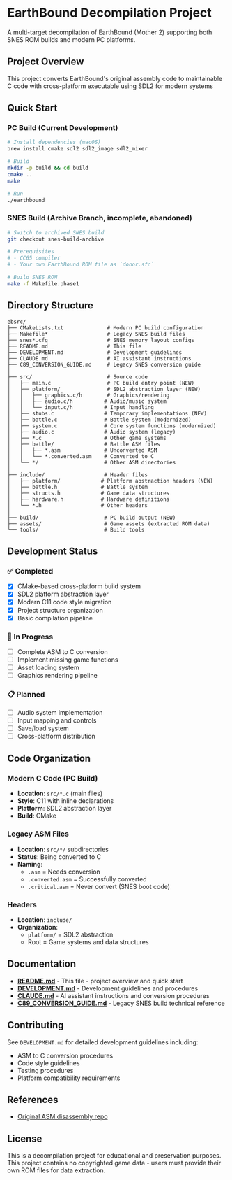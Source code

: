 # EarthBound Decompilation Project

A multi-target decompilation of EarthBound (Mother 2) supporting both SNES ROM builds and modern PC platforms.

## Project Overview

This project converts EarthBound's original assembly code to maintainable C code with cross-platform executable using SDL2 for modern systems

## Quick Start

### PC Build (Current Development)
```bash
# Install dependencies (macOS)
brew install cmake sdl2 sdl2_image sdl2_mixer

# Build
mkdir -p build && cd build
cmake ..
make

# Run
./earthbound
```

### SNES Build (Archive Branch, incomplete, abandoned)
```bash
# Switch to archived SNES build
git checkout snes-build-archive

# Prerequisites
# - CC65 compiler
# - Your own EarthBound ROM file as `donor.sfc`

# Build SNES ROM
make -f Makefile.phase1
```

## Directory Structure

```
ebsrc/
├── CMakeLists.txt              # Modern PC build configuration
├── Makefile*                   # Legacy SNES build files
├── snes*.cfg                   # SNES memory layout configs
├── README.md                   # This file
├── DEVELOPMENT.md              # Development guidelines
├── CLAUDE.md                   # AI assistant instructions
├── C89_CONVERSION_GUIDE.md     # Legacy SNES conversion guide
│
├── src/                        # Source code
│   ├── main.c                  # PC build entry point (NEW)
│   ├── platform/               # SDL2 abstraction layer (NEW)
│   │   ├── graphics.c/h        # Graphics/rendering
│   │   ├── audio.c/h          # Audio/music system  
│   │   └── input.c/h          # Input handling
│   ├── stubs.c                # Temporary implementations (NEW)
│   ├── battle.c               # Battle system (modernized)
│   ├── system.c               # Core system functions (modernized)
│   ├── audio.c                # Audio system (legacy)
│   ├── *.c                    # Other game systems
│   ├── battle/                # Battle ASM files
│   │   ├── *.asm              # Unconverted ASM
│   │   └── *.converted.asm    # Converted to C
│   └── */                     # Other ASM directories
│
├── include/                   # Header files
│   ├── platform/             # Platform abstraction headers (NEW)
│   ├── battle.h              # Battle system
│   ├── structs.h             # Game data structures  
│   ├── hardware.h            # Hardware definitions
│   └── *.h                   # Other headers
│
├── build/                     # PC build output (NEW)
├── assets/                    # Game assets (extracted ROM data)
└── tools/                     # Build tools
```

## Development Status

### ✅ Completed
- [x] CMake-based cross-platform build system
- [x] SDL2 platform abstraction layer
- [x] Modern C11 code style migration
- [x] Project structure organization
- [x] Basic compilation pipeline

### 🚧 In Progress  
- [ ] Complete ASM to C conversion
- [ ] Implement missing game functions
- [ ] Asset loading system
- [ ] Graphics rendering pipeline

### 📋 Planned
- [ ] Audio system implementation  
- [ ] Input mapping and controls
- [ ] Save/load system
- [ ] Cross-platform distribution

## Code Organization

### Modern C Code (PC Build)
- **Location**: `src/*.c` (main files)
- **Style**: C11 with inline declarations
- **Platform**: SDL2 abstraction layer
- **Build**: CMake

### Legacy ASM Files
- **Location**: `src/*/` subdirectories  
- **Status**: Being converted to C
- **Naming**: 
  - `.asm` = Needs conversion
  - `.converted.asm` = Successfully converted
  - `.critical.asm` = Never convert (SNES boot code)

### Headers
- **Location**: `include/`
- **Organization**: 
  - `platform/` = SDL2 abstraction
  - Root = Game systems and data structures

## Documentation

- **[README.md](README.md)** - This file - project overview and quick start
- **[DEVELOPMENT.md](DEVELOPMENT.md)** - Development guidelines and procedures
- **[CLAUDE.md](CLAUDE.md)** - AI assistant instructions and conversion procedures
- **[C89_CONVERSION_GUIDE.md](C89_CONVERSION_GUIDE.md)** - Legacy SNES build technical reference

## Contributing

See `DEVELOPMENT.md` for detailed development guidelines including:
- ASM to C conversion procedures
- Code style guidelines  
- Testing procedures
- Platform compatibility requirements

## References

- [Original ASM disassembly repo](https://github.com/Herringway/ebsrc)

## License

This is a decompilation project for educational and preservation purposes. This project contains no copyrighted game data - users must provide their own ROM files for data extraction.